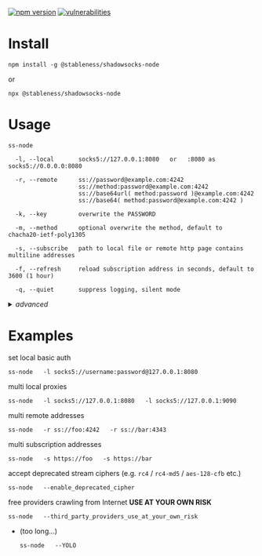 [![npm version](https://badgen.net/npm/v/@stableness/shadowsocks-node)](https://www.npmjs.com/package/@stableness/shadowsocks-node)
[![vulnerabilities](https://snyk.io/test/npm/@stableness/shadowsocks-node/badge.svg)](https://snyk.io/test/npm/@stableness/shadowsocks-node) 



# Install

```
npm install -g @stableness/shadowsocks-node
```

or

```
npx @stableness/shadowsocks-node
```



# Usage

```
ss-node

  -l, --local       socks5://127.0.0.1:8080   or   :8080 as socks5://0.0.0.0:8080

  -r, --remote      ss://password@example.com:4242
                    ss://method:password@example.com:4242
                    ss://base64url( method:password )@example.com:4242
                    ss://base64( method:password@example.com:4242 )

  -k, --key         overwrite the PASSWORD

  -m, --method      optional overwrite the method, default to chacha20-ietf-poly1305

  -s, --subscribe   path to local file or remote http page contains multiline addresses

  -f, --refresh     reload subscription address in seconds, default to 3600 (1 hour)

  -q, --quiet       suppress logging, silent mode
```



<details>
<summary><i>advanced</i></summary>

          --enable_deprecated_cipher

          --third_party_providers_use_at_your_own_risk
</details>



# Examples

set local basic auth

    ss-node   -l socks5://username:password@127.0.0.1:8080

multi local proxies

    ss-node   -l socks5://127.0.0.1:8080   -l socks5://127.0.0.1:9090

multi remote addresses

    ss-node   -r ss://foo:4242   -r ss://bar:4343

multi subscription addresses

    ss-node   -s https://foo   -s https://bar

accept deprecated stream ciphers (e.g. `rc4` / `rc4-md5` / `aes-128-cfb` etc.)

    ss-node   --enable_deprecated_cipher

free providers crawling from Internet **USE AT YOUR OWN RISK**

    ss-node   --third_party_providers_use_at_your_own_risk

  - (too long...)

        ss-node   --YOLO

